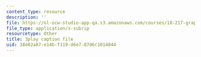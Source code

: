 ```yaml
---
content_type: resource
description: ''
file: https://ol-ocw-studio-app-qa.s3.amazonaws.com/courses/18-217-graph-theory-and-additive-combinatorics-fall-2019/38e02a87e14bf119d6e787d6c1014844_vcsxCFSLyP8.srt
file_type: application/x-subrip
resourcetype: Other
title: 3play caption file
uid: 38e02a87-e14b-f119-d6e7-87d6c1014844
---
```

